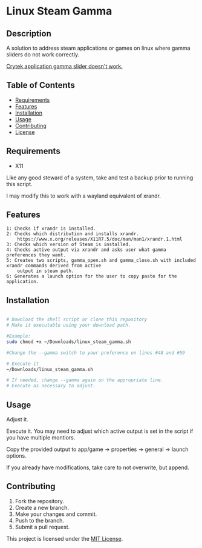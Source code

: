 # Linux Steam Gamma

## Description

A solution to address steam applications or games on linux where gamma sliders do not work correctly. 

[Crytek application gamma slider doesn't work.](https://docs.cryengine.com/display/CRYAUTOGEN/CONSOLEPREFIXR#AnchorRGAMMA)

## Table of Contents

- [Requirements](#requirements)
- [Features](#features)
- [Installation](#installation)
- [Usage](#usage)
- [Contributing](#contributing)
- [License](#license)

## Requirements

- X11

Like any good steward of a system, take and test a backup prior to running this script.

I may modify this to work with a wayland equivalent of xrandr.

## Features

    1: Checks if xrandr is installed.
    2: Checks which distribution and installs xrandr.
        https://www.x.org/releases/X11R7.5/doc/man/man1/xrandr.1.html
    3: Checks which version of Steam is installed.
    4: Checks active output via xrandr and asks user what gamma preferences they want.
    5: Creates two scripts, gamma_open.sh and gamma_close.sh with included xrandr commands derived from active 
        output in steam path.
    6: Generates a launch option for the user to copy paste for the application.
    
## Installation

```bash

# Download the shell script or clone this repository
# Make it executable using your download path.

#Example:
sudo chmod +x ~/Downloads/linux_steam_gamma.sh

#Change the --gamma switch to your preference on lines #48 and #59

# Execute it
~/Downloads/linux_steam_gamma.sh

# If needed, change --gamma again on the appropriate line.
# Execute as necessary to adjust.

```

## Usage
Adjust it.

Execute it. You may need to adjust which active output is set in the script if you have multiple montiors.

Copy the provided output to app/game -> properties -> general -> launch options.

If you already have modifications, take care to not overwrite, but append.

## Contributing

1. Fork the repository.
2. Create a new branch.
3. Make your changes and commit.
4. Push to the branch.
5. Submit a pull request.

This project is licensed under the [MIT License](LICENSE).
